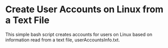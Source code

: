 # Create User Accounts on Linux from a Text File
This simple bash script creates accounts for users on Linux based on information read from  a text file, userAccountsInfo.txt.
